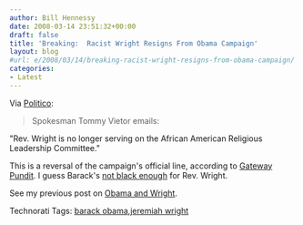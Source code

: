 ```yaml
---
author: Bill Hennessy
date: 2008-03-14 23:51:32+00:00
draft: false
title: 'Breaking:  Racist Wright Resigns From Obama Campaign'
layout: blog
#url: e/2008/03/14/breaking-racist-wright-resigns-from-obama-campaign/
categories:
- Latest
---
```


Via [Politico](https://www.politico.com/blogs/bensmith/0308/Wright_leaves_Obama_campaign.h):


> Spokesman Tommy Vietor emails:

"Rev. Wright is no longer serving on the African American Religious Leadership Committee."


This is a reversal of the campaign's official line, according to [Gateway Pundit](https://gatewaypundit.blogspot.com/2008/03/obama-defends-his-racist-pastor-says-he.html). I guess Barack's [not black enough](https://www.latimes.com/news/opinion/la-op-chude-sokei18feb18,0,7298828.story?coll=la-opinion-center) for Rev. Wright.


See my previous post on [Obama and Wright](https://hennessysview.com/2008/03/14/how-racist-and-hate-filled-is-obama/).  






Technorati Tags: [barack obama](https://technorati.com/tags/barack%20obama),[jeremiah wright](https://technorati.com/tags/jeremiah%20wright)
